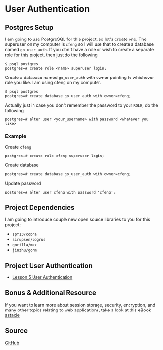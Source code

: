 # User Authentication

## Postgres Setup

I am going to use PostgreSQL for this project, so let's create one. The superuser on my computer is
`cfeng` so I will use that to create a database named `go_user_auth`. If you don't have a role or
wish to create a separate role for this project, then just do the following

    $ psql postgres
    postgres=# create role <name> superuser login;

Create a database named `go_user_auth` with owner pointing to whichever role you like. I am using
cfeng on my computer.

    $ psql postgres
    postgres=# create database go_user_auth with owner=cfeng;

Actually just in case you don't remember the password to your `ROLE`, do the following

    postgres=# alter user <your_username> with password <whatever you like>

### Example

Create `cfeng`

    postgres=# create role cfeng superuser login;

Create database

    postgres=# create database go_user_auth with owner=cfeng;

Update password

    postgres=# alter user cfeng with password 'cfeng';

## Project Dependencies

I am going to introduce couple new open source libraries to you for this project:

* `spf13/cobra`
* `sirupsen/logrus`
* `gorilla/mux`
* `jinzhu/gorm`

## Project User Authentication

* [Lesson 5 User Authentication](...)

## Bonus & Additional Resource

If you want to learn more about session storage, security, encryption, and many other topics
relating to web applications, take a look at this eBook [astaxie][1]

## Source

[GitHub](https://github.com/calvinfeng/go-academy/tree/master/userauth)

[1]:https://astaxie.gitbooks.io/build-web-application-with-golang/content/en/